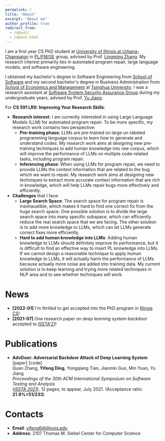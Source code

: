 ```yaml
---
permalink: /
title: "About"
excerpt: "About me"
author_profile: true
redirect_from: 
  - /about/
  - /about.html
---
```

I am a first year CS PhD student at [University of Illinois at Urbana-Champaign](https://illinois.edu/) in [PL/FM/SE](https://cs.illinois.edu/research/areas/programming-languages-formal-methods-and-software-engineering) group, advised by Prof. [Lingming Zhang](http://lingming.cs.illinois.edu/). My research interest primarily lies in automated program repair, large language models, and software engineering.<br/>

I obtained my bachelor's degree in Software Engineering from [School of Software](https://www.thss.tsinghua.edu.cn/en/) and my second bachelor's degree in Business Administration from [School of Economics and Management](https://www.sem.tsinghua.edu.cn/en/) at [Tsinghua University](https://www.tsinghua.edu.cn/en/). I was a research assistant at [Software System Security Assurance Group](http://www.wingtecher.com/homeen) during my undergraduate years, advised by Prof. [Yu Jiang](https://sites.google.com/site/jiangyu198964/home).<br/>

For **CS 591 LRS: Improving Your Research Skills**:
* **Research interest**: I am currently interested in using Large Language Models (LLM) for automated program repair. To be more specific, my research work contains two perspective:
  * **Pre-training phase**: LLMs are pre-trained on large un-labeled programming language corpus to learn how to generate and understand codes. My research work aims at designing new pre-training techniques to add human knowledge into raw corpus, which will improve the performance of LLMs on multiple code-related tasks, including program repair.
  * **Inferencing phase**: When using LLMs for program repair, we need to provide LLMs the context information that are related to the bug which we want to repair. My research work aims at designing new techniques to extract more accurate context information that are rich in knowledge, which will help LLMs repair bugs more effectively and efficiently.
* **Challenges** that I face:
  * **Large Search Space**: The search space for program repair is inexhaustible, which makes it hard to find one correct fix from the huge search space. One possible solution is to divide the large search space into many specific subspace, which can efficiently reduce the real search space that we are facing. The other solution is to add more knowledge to LLMs, which can let LLMs generate correct fixes more efficiently.
  * **Hard to add human knowledge into LLMs**: Adding human knowledge to LLMs should definitely improve its performance, but it is difficult to find an effective way to insert PL knowledge into LLMs. If we cannot design a reasonable technique to apply human knowledge to LLMs, it will actually harm the performance of LLMs because actually more noise are added into training data. My current solution is to keep learning and trying more related techniques in NLP area and to see whether techniques will work.<br/>

News
======
* **[2022-01]** I'm thrilled to get accepted into the PhD program in [Illinois CS](https://cs.illinois.edu/)!
* **[2021-07]** One research paper on *deep learning system backdoor* accepted to [ISSTA'21](https://conf.researchr.org/home/issta-2021)! 

Publications
======
<!--
* **GeminiGuard: Cooperative Defense against Adversarial Attacks**<br/>
<a style="color: #494e52; text-decoration: none; cursor: text; user-select: text;" href="javascript:return false;" draggable="false" oncontextmenu="return false"><font size="3">Quan Zhang, Yongqiang Tian, <strong>Yifeng Ding</strong>, Yu Jiang, Ting Chen, Chengnian Sun, Jiaguang Sun</font></a><br/>
Submitted to *ACM Transactions on Software Engineering and Methodology*<br/>
([*TOSEM*](https://dl.acm.org/journal/tosem)), under review.
-->
* **AdvDoor: Adversarial Backdoor Attack of Deep Learning System** [<a style="text-decoration: none;" href="http://www.wingtecher.com/themes/WingTecherResearch/assets/papers/issta21_learning.pdf">paper</a>] [<a style="text-decoration: none;" href="https://github.com/AdvDoor/AdvDoor">code</a>]<br/>
Quan Zhang, **Yifeng Ding**, Yongqiang Tian, Jianmin Guo, Min Yuan, Yu Jiang<br/>
*Proceedings of the 30th ACM International Symposium on Software Testing and Analysis*<br/>
([*ISSTA 2021*](https://conf.researchr.org/home/issta-2021)), 12 pages, to appear, July 2021. (Acceptance ratio: **21.9%=51/233**)

<!--
Works in Progress
======
* **Deep Audio-Visual Speech Enhancement at Low SNR**<br/>
  In progress. (*Updated: Feb 10, 2022*)
* **Defending Deep Learning System Against Adversarial Attack**<br/>
  Under review. (*Updated: Feb 10, 2022*)
-->

Contacts
======
* **Email**: yifeng6@illinois.edu
* **Address**: 2107 Thomas M. Siebel Center for Computer Science

<!--
This is the front page of a website that is powered by the [academicpages template](https://github.com/academicpages/academicpages.github.io) and hosted on GitHub pages. [GitHub pages](https://pages.github.com) is a free service in which websites are built and hosted from code and data stored in a GitHub repository, automatically updating when a new commit is made to the respository. This template was forked from the [Minimal Mistakes Jekyll Theme](https://mmistakes.github.io/minimal-mistakes/) created by Michael Rose, and then extended to support the kinds of content that academics have: publications, talks, teaching, a portfolio, blog posts, and a dynamically-generated CV. You can fork [this repository](https://github.com/academicpages/academicpages.github.io) right now, modify the configuration and markdown files, add your own PDFs and other content, and have your own site for free, with no ads! An older version of this template powers my own personal website at [stuartgeiger.com](http://stuartgeiger.com), which uses [this Github repository](https://github.com/staeiou/staeiou.github.io).

A data-driven personal website
======
Like many other Jekyll-based GitHub Pages templates, academicpages makes you separate the website's content from its form. The content & metadata of your website are in structured markdown files, while various other files constitute the theme, specifying how to transform that content & metadata into HTML pages. You keep these various markdown (.md), YAML (.yml), HTML, and CSS files in a public GitHub repository. Each time you commit and push an update to the repository, the [GitHub pages](https://pages.github.com/) service creates static HTML pages based on these files, which are hosted on GitHub's servers free of charge.

Many of the features of dynamic content management systems (like Wordpress) can be achieved in this fashion, using a fraction of the computational resources and with far less vulnerability to hacking and DDoSing. You can also modify the theme to your heart's content without touching the content of your site. If you get to a point where you've broken something in Jekyll/HTML/CSS beyond repair, your markdown files describing your talks, publications, etc. are safe. You can rollback the changes or even delete the repository and start over -- just be sure to save the markdown files! Finally, you can also write scripts that process the structured data on the site, such as [this one](https://github.com/academicpages/academicpages.github.io/blob/master/talkmap.ipynb) that analyzes metadata in pages about talks to display [a map of every location you've given a talk](https://academicpages.github.io/talkmap.html).

Getting started
======
1. Register a GitHub account if you don't have one and confirm your e-mail (required!)
2. Fork [this repository](https://github.com/academicpages/academicpages.github.io) by clicking the "fork" button in the top right. 
3. Go to the repository's settings (rightmost item in the tabs that start with "Code", should be below "Unwatch"). Rename the repository "[your GitHub username].github.io", which will also be your website's URL.
4. Set site-wide configuration and create content & metadata (see below -- also see [this set of diffs](http://archive.is/3TPas) showing what files were changed to set up [an example site](https://getorg-testacct.github.io) for a user with the username "getorg-testacct")
5. Upload any files (like PDFs, .zip files, etc.) to the files/ directory. They will appear at https://[your GitHub username].github.io/files/example.pdf.  
6. Check status by going to the repository settings, in the "GitHub pages" section

Site-wide configuration
------
The main configuration file for the site is in the base directory in [_config.yml](https://github.com/academicpages/academicpages.github.io/blob/master/_config.yml), which defines the content in the sidebars and other site-wide features. You will need to replace the default variables with ones about yourself and your site's github repository. The configuration file for the top menu is in [_data/navigation.yml](https://github.com/academicpages/academicpages.github.io/blob/master/_data/navigation.yml). For example, if you don't have a portfolio or blog posts, you can remove those items from that navigation.yml file to remove them from the header. 

Create content & metadata
------
For site content, there is one markdown file for each type of content, which are stored in directories like _publications, _talks, _posts, _teaching, or _pages. For example, each talk is a markdown file in the [_talks directory](https://github.com/academicpages/academicpages.github.io/tree/master/_talks). At the top of each markdown file is structured data in YAML about the talk, which the theme will parse to do lots of cool stuff. The same structured data about a talk is used to generate the list of talks on the [Talks page](https://academicpages.github.io/talks), each [individual page](https://academicpages.github.io/talks/2012-03-01-talk-1) for specific talks, the talks section for the [CV page](https://academicpages.github.io/cv), and the [map of places you've given a talk](https://academicpages.github.io/talkmap.html) (if you run this [python file](https://github.com/academicpages/academicpages.github.io/blob/master/talkmap.py) or [Jupyter notebook](https://github.com/academicpages/academicpages.github.io/blob/master/talkmap.ipynb), which creates the HTML for the map based on the contents of the _talks directory).

**Markdown generator**

I have also created [a set of Jupyter notebooks](https://github.com/academicpages/academicpages.github.io/tree/master/markdown_generator
) that converts a CSV containing structured data about talks or presentations into individual markdown files that will be properly formatted for the academicpages template. The sample CSVs in that directory are the ones I used to create my own personal website at stuartgeiger.com. My usual workflow is that I keep a spreadsheet of my publications and talks, then run the code in these notebooks to generate the markdown files, then commit and push them to the GitHub repository.

How to edit your site's GitHub repository
------
Many people use a git client to create files on their local computer and then push them to GitHub's servers. If you are not familiar with git, you can directly edit these configuration and markdown files directly in the github.com interface. Navigate to a file (like [this one](https://github.com/academicpages/academicpages.github.io/blob/master/_talks/2012-03-01-talk-1.md) and click the pencil icon in the top right of the content preview (to the right of the "Raw | Blame | History" buttons). You can delete a file by clicking the trashcan icon to the right of the pencil icon. You can also create new files or upload files by navigating to a directory and clicking the "Create new file" or "Upload files" buttons. 

Example: editing a markdown file for a talk
![Editing a markdown file for a talk](/images/editing-talk.png)

For more info
------
More info about configuring academicpages can be found in [the guide](https://academicpages.github.io/markdown/). The [guides for the Minimal Mistakes theme](https://mmistakes.github.io/minimal-mistakes/docs/configuration/) (which this theme was forked from) might also be helpful.
-->